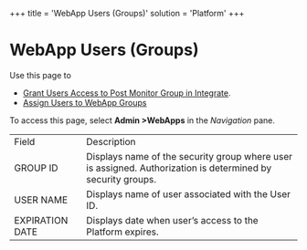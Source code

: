 +++
title = 'WebApp Users (Groups)'
solution = 'Platform'
+++

# WebApp Users (Groups)

<div class="use">

Use this page to

  - [Grant Users Access to Post Monitor Group in
    Integrate](../Use_Cases/Grant_Users_Access_to_Post_Monitor_Group_in_Integrate_in_System_Administration.htm).
  - [Assign Users to WebApp
    Groups](../Use_Cases/Assign_Users_to_WebApp_Groups.htm)

</div>

To access this page, select **Admin \>WebApps** in
the *Navigation* pane.

|                 |                                                                                                             |
| --------------- | ----------------------------------------------------------------------------------------------------------- |
| Field           | Description                                                                                                 |
| GROUP ID        | Displays name of the security group where user is assigned. Authorization is determined by security groups. |
| USER NAME       | Displays name of user associated with the User ID.                                                          |
| EXPIRATION DATE | Displays date when user’s access to the Platform expires.                                                   |
